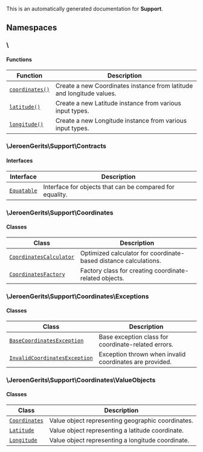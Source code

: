
This is an automatically generated documentation for **Support**.

## Namespaces

### \

#### Functions

| Function                                   | Description                                                           |
|--------------------------------------------|-----------------------------------------------------------------------|
| [`coordinates()`](./functions/coordinates) | Create a new Coordinates instance from latitude and longitude values. |
| [`latitude()`](./functions/latitude)       | Create a new Latitude instance from various input types.              |
| [`longitude()`](./functions/longitude)     | Create a new Longitude instance from various input types.             |

### \JeroenGerits\Support\Contracts

#### Interfaces

| Interface                                                         | Description                                              |
|-------------------------------------------------------------------|----------------------------------------------------------|
| [`Equatable`](./classes/JeroenGerits/Support/Contracts/Equatable) | Interface for objects that can be compared for equality. |

### \JeroenGerits\Support\Coordinates

#### Classes

| Class                                                                                       | Description                                                      |
|---------------------------------------------------------------------------------------------|------------------------------------------------------------------|
| [`CoordinatesCalculator`](./classes/JeroenGerits/Support/Coordinates/CoordinatesCalculator) | Optimized calculator for coordinate-based distance calculations. |
| [`CoordinatesFactory`](./classes/JeroenGerits/Support/Coordinates/CoordinatesFactory)       | Factory class for creating coordinate-related objects.           |

### \JeroenGerits\Support\Coordinates\Exceptions

#### Classes

| Class                                                                                                              | Description                                             |
|--------------------------------------------------------------------------------------------------------------------|---------------------------------------------------------|
| [`BaseCoordinatesException`](./classes/JeroenGerits/Support/Coordinates/Exceptions/BaseCoordinatesException)       | Base exception class for coordinate-related errors.     |
| [`InvalidCoordinatesException`](./classes/JeroenGerits/Support/Coordinates/Exceptions/InvalidCoordinatesException) | Exception thrown when invalid coordinates are provided. |

### \JeroenGerits\Support\Coordinates\ValueObjects

#### Classes

| Class                                                                                | Description                                       |
|--------------------------------------------------------------------------------------|---------------------------------------------------|
| [`Coordinates`](./classes/JeroenGerits/Support/Coordinates/ValueObjects/Coordinates) | Value object representing geographic coordinates. |
| [`Latitude`](./classes/JeroenGerits/Support/Coordinates/ValueObjects/Latitude)       | Value object representing a latitude coordinate.  |
| [`Longitude`](./classes/JeroenGerits/Support/Coordinates/ValueObjects/Longitude)     | Value object representing a longitude coordinate. |
